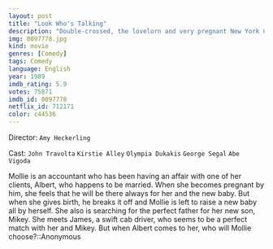```yaml
---
layout: post
title: "Look Who's Talking"
description: "Double-crossed, the lovelorn and very pregnant New York City accountant, Mollie, gets into James' cab and rushes to the hospital to give birth, after a failed attempt at love with a sleazy and self-centred businessman. Suddenly, Mollie is a single working mum--and what is even more disheartening--she has to embark on the nearly impossible quest to unearth the ideal father for her outspoken boy, Mikey. Could the perfect father be James, Mikey's favourite babysitter?.."
img: 0097778.jpg
kind: movie
genres: [Comedy]
tags: Comedy 
language: English
year: 1989
imdb_rating: 5.9
votes: 75871
imdb_id: 0097778
netflix_id: 712171
color: c44536
---
```

Director: `Amy Heckerling`  

Cast: `John Travolta` `Kirstie Alley` `Olympia Dukakis` `George Segal` `Abe Vigoda` 

Mollie is an accountant who has been having an affair with one of her clients, Albert, who happens to be married. When she becomes pregnant by him, she feels that he will be there always for her and the new baby. But when she gives birth, he breaks it off and Mollie is left to raise a new baby all by herself. She also is searching for the perfect father for her new son, Mikey. She meets James, a swift cab driver, who seems to be a perfect match with her and Mikey. But when Albert comes to her, who will Mollie choose?::Anonymous